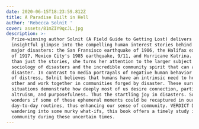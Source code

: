 ```yaml
---
date: 2020-06-15T18:23:59.812Z
title: A Paradise Built in Hell
author: 'Rebecca Solnit '
cover: assets/81mZIY9qcJL.jpg
description: >-
  Prize-winning author Solnit (A Field Guide to Getting Lost) delivers an
  insightful glimpse into the compelling human interest stories behind five
  major disasters: the San Fransisco earthquake of 1906, the Halifax explosion
  of 1917, Mexico City's 1985 earthquake, 9/11, and Hurricane Katrina. But more
  than just the stories, she turns her attention to the larger subject of the
  sociology of disasters and the incredible community spirit that can arise amid
  disaster. In contrast to media portrayals of negative human behavior in times
  of distress, Solnit believes that humans have an intrinsic need to help each
  other and work together in communities forged by disaster. These surreal
  situations demonstrate how deeply most of us desire connection, participation,
  altruism, and purposefulness. Thus the startling joy in disasters. Solnit
  wonders if some of these ephemeral moments could be recaptured in our normal
  day-to-day routines, thus enhancing our sense of community. VERDICT Despite
  wandering into some murky what-ifs, this book offers a timely study in
  community during these uncertain times.
---
```


